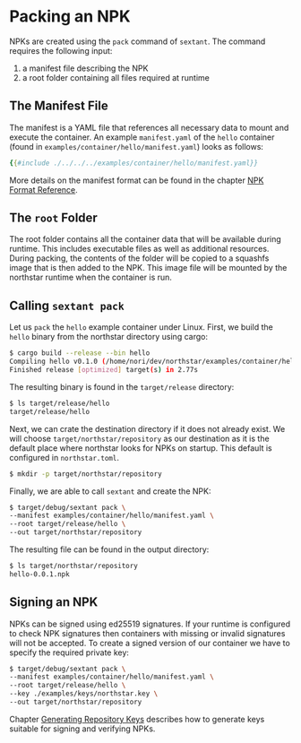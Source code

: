 # Packing an NPK

NPKs are created using the `pack` command of `sextant`.
The command requires the following input:

1. a manifest file describing the NPK
2. a root folder containing all files required at runtime

## The Manifest File

The manifest is a YAML file that references all necessary data to mount and execute the container.
An example `manifest.yaml` of the `hello` container (found in `examples/container/hello/manifest.yaml`) looks as follows:

```yaml
{{#include ./../../../examples/container/hello/manifest.yaml}}
```

More details on the manifest format can be found in the chapter
[NPK Format Reference](npk_format_reference.md).

## The `root` Folder

The root folder contains all the container data that will be available during runtime.
This includes executable files as well as additional resources.
During packing, the contents of the folder will be copied to a squashfs image that is then added to the NPK.
This image file will be mounted by the northstar runtime when the container is run.

## Calling `sextant pack`

Let us `pack` the `hello` example container under Linux.
First, we build the `hello` binary from the northstar directory using cargo:

```bash
$ cargo build --release --bin hello
Compiling hello v0.1.0 (/home/nori/dev/northstar/examples/container/hello)
Finished release [optimized] target(s) in 2.77s
```

The resulting binary is found in the `target/release` directory:

```bash
$ ls target/release/hello
target/release/hello
```

Next, we can crate the destination directory if it does not already exist.
We will choose `target/northstar/repository` as our destination as it is the default place where northstar looks for NPKs on startup.
This default is configured in `northstar.toml`.

```bash
$ mkdir -p target/northstar/repository
```

Finally, we are able to call `sextant` and create the NPK:

```bash
$ target/debug/sextant pack \
--manifest examples/container/hello/manifest.yaml \
--root target/release/hello \
--out target/northstar/repository
```

The resulting file can be found in the output directory:

```bash
$ ls target/northstar/repository
hello-0.0.1.npk
```

## Signing an NPK

NPKs can be signed using ed25519 signatures.
If your runtime is configured to check NPK signatures then containers with missing or invalid signatures will not be accepted.
To create a signed version of our container we have to specify the required private key:

```bash
$ target/debug/sextant pack \
--manifest examples/container/hello/manifest.yaml \
--root target/release/hello \
--key ./examples/keys/northstar.key \
--out target/northstar/repository
```

Chapter [Generating Repository Keys](gen_repo_keys.md) describes how to generate keys suitable for signing and verifying NPKs.
